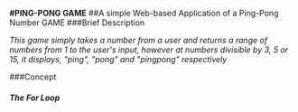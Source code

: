 **#PING-PONG GAME**
##A simple Web-based Application of a Ping-Pong Number GAME
###Brief Description

_This game simply takes a number from a user and returns a range of numbers from
1 to the user's input, however at numbers divisible by 3, 5 or 15, it displays,
"ping", "pong" and "pingpong" respectively_

###Concept
##### The For Loop
